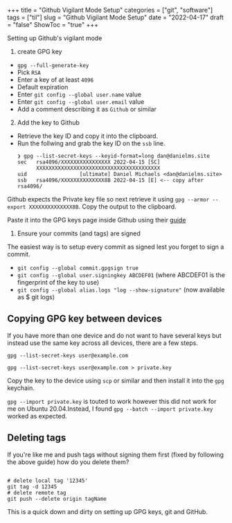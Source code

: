 +++
title = "Github Vigilant Mode Setup"
categories = ["git", "software"]
tags = ["til"]
slug = "Github Vigilant Mode Setup"
date = "2022-04-17"
draft = "false"
ShowToc = "true"
+++

Setting up Github's vigilant mode 

1. create GPG key

- `gpg --full-generate-key`
- Pick `RSA`
- Enter a key of at least `4096`
- Default expiration
- Enter `git config --global user.name` value
- Enter `git config --global user.email` value
- Add a comment describing it as `Github` or similar

2. Add the key to Github 
   
- Retrieve the key ID and copy it into the clipboard.
- Run the follwing and grab the key ID on the `ssb` line.
    ```shell
    ❯ gpg --list-secret-keys --keyid-format=long dan@danielms.site
    sec   rsa4096/XXXXXXXXXXXXXXXX 2022-04-15 [SC]
          XXXXXXXXXXXXXXXXXXXXXXXXXXXXXXXXXXXXXXXX
    uid                 [ultimate] Daniel Michaels <dan@danielms.site>
    ssb   rsa4096/XXXXXXXXXXXXXX8B 2022-04-15 [E] <-- copy after rsa4096/
    ```

Github expects the Private key file so next retrieve it using `gpg --armor --export XXXXXXXXXXXXXX8B`. Copy the output to the clipboard. 

Paste it into the GPG keys page inside Github using their
[guide](https://docs.github.com/en/authentication/managing-commit-signature-verification/adding-a-new-gpg-key-to-your-github-account)

1. Ensure your commits (and tags) are signed

The easiest way is to setup every commit as signed lest you forget to sign a commit. 

- `git config --global commit.gpgsign true`
- `git config --global user.signingkey ABCDEF01` (where ABCDEF01 is the fingerprint of the key to use)
- `git config --global alias.logs "log --show-signature"` (now available as $ git logs)

## Copying GPG key between devices

If you have more than one device and do not want to have several keys but instead use the same
key across all devices, there are a few steps.

`gpg --list-secret-keys user@example.com`

`gpg --list-secret-keys user@example.com > private.key`

Copy the key to the device using `scp` or similar and then install it into the `gpg` keychain. 

`gpg --import private.key` is touted to work however this did not work for me on Ubuntu
20.04.Instead, I found `gpg --batch --import private.key` worked as expected.

## Deleting tags

If you're like me and push tags without signing them first (fixed by following the above guide)
how do you delete them?

```shell

# delete local tag '12345'
git tag -d 12345
# delete remote tag 
git push --delete origin tagName
```

This is a quick down and dirty on setting up GPG keys, git and GitHub. 
